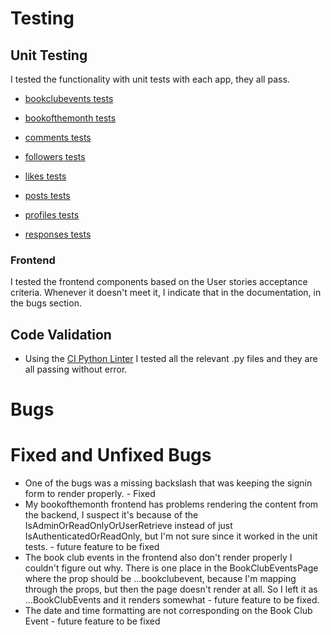 # **Testing**

## **Unit Testing**

I tested the functionality with unit tests with each app, they all pass.

- [bookclubevents tests](bookclubevents/tests.py)

- [bookofthemonth tests](bookofthemonth/tests.py)

- [comments tests](comments/tests.py)

- [followers tests](followers/tests.py)

- [likes tests](likes/tests.py)

- [posts tests](posts/tests.py)

- [profiles tests](profiles/tests.py)

- [responses tests](responses/tests.py)

### **Frontend**

I tested the frontend components based on the User stories acceptance criteria. Whenever it doesn't meet it, I indicate that in the documentation, in the bugs section.

## **Code Validation**

- Using the [CI Python Linter](https://pep8ci.herokuapp.com/) I tested all the relevant .py files and they are all passing without error.

# **Bugs**

# **Fixed and Unfixed Bugs**

- One of the bugs was a missing backslash that was keeping the signin form to render properly. - Fixed
- My bookofthemonth frontend has problems rendering the content from the backend, I suspect it's because of the IsAdminOrReadOnlyOrUserRetrieve instead of just IsAuthenticatedOrReadOnly, but I'm not sure since it worked in the unit tests. - future feature to be fixed
- The book club events in the frontend also don't render properly I couldn't figure out why. There is one place in the BookClubEventsPage where the prop should be ...bookclubevent, because I'm mapping through the props, but then the page doesn't render at all. So I left it as ...BookClubEvents and it renders somewhat - future feature to be fixed.
- The date and time formatting are not corresponding on the Book Club Event - future feature to be fixed

